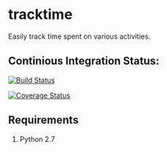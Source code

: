 # tracktime
Easily track time spent on various activities.


## Continious Integration Status:

[![Build Status](https://travis-ci.org/amattheisen/tracktime.svg?branch=master)](https://travis-ci.org/amattheisen/tracktime)

[![Coverage Status](https://coveralls.io/repos/github/amattheisen/tracktime/badge.svg?branch=master)](https://coveralls.io/github/amattheisen/tracktime?branch=master)

## Requirements

1. Python 2.7
